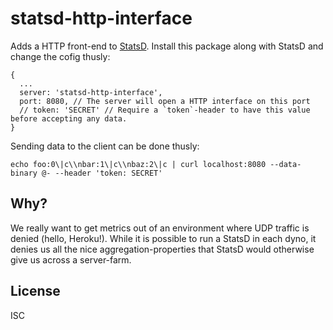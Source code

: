 statsd-http-interface
=====================

Adds a HTTP front-end to [StatsD](http://github.com/etsy/statsd). Install this package along with StatsD and change the cofig thusly:

    {
      ...
      server: 'statsd-http-interface',
      port: 8080, // The server will open a HTTP interface on this port
      // token: 'SECRET' // Require a `token`-header to have this value before accepting any data.
    }

Sending data to the client can be done thusly:

    echo foo:0\|c\\nbar:1\|c\\nbaz:2\|c | curl localhost:8080 --data-binary @- --header 'token: SECRET'

Why?
----

We really want to get metrics out of an environment where UDP traffic is denied
(hello, Heroku!). While it is possible to run a StatsD in each dyno, it denies
us all the nice aggregation-properties that StatsD would otherwise give us
across a server-farm.

License
-------

ISC
